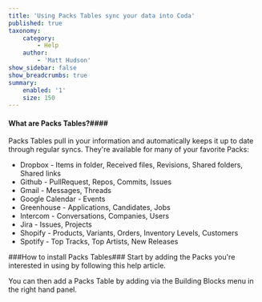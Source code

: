 ```yaml
---
title: 'Using Packs Tables sync your data into Coda'
published: true
taxonomy:
    category:
        - Help
    author:
        - 'Matt Hudson'
show_sidebar: false
show_breadcrumbs: true
summary:
    enabled: '1'
    size: 150
---
```


#### What are Packs Tables?####

Packs Tables pull in your information and automatically keeps it up to date through regular syncs. They're available for many of your favorite Packs:

* Dropbox - Items in folder, Received files, Revisions, Shared folders, Shared links
* Github - PullRequest, Repos, Commits, Issues
* Gmail - Messages, Threads
* Google Calendar - Events
* Greenhouse - Applications, Candidates, Jobs
* Intercom - Conversations, Companies, Users
* Jira - Issues, Projects
* Shopify - Products, Variants, Orders, Inventory Levels, Customers
* Spotify - Top Tracks, Top Artists, New Releases


###How to install Packs Tables###
Start by adding the Packs you're interested in using by following this help article.

You can then add a Packs Table by adding via the Building Blocks menu in the right hand panel.